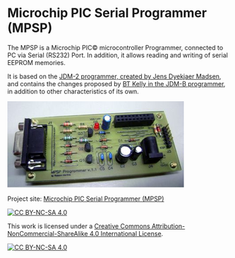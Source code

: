 # Microchip PIC Serial Programmer (MPSP)
The MPSP is a Microchip PIC© microcontroller Programmer, connected to PC via Serial (RS232) Port. In addition, it allows reading and writing of serial EEPROM memories.

It is based on the [JDM-2 programmer, created by Jens Dyekjaer Madsen](https://web.archive.org/web/20141023232906/http://www.jdm.homepage.dk/newpic.htm), and contains the changes proposed by [BT Kelly in the JDM-B programmer](http://web.archive.org/web/20080203162849/http:/users.tpg.com.au/btkelly/jdm_b.htm), in addition to other characteristics of its own.

![Microchip PIC Serial Programmer (MPSP)](/img/IMG00100.jpg)

Project site: [Microchip PIC Serial Programmer (MPSP)](https://www.robsonmartins.com/content/eletr/pic/mpsp/)

[![CC BY-NC-SA 4.0][cc-by-nc-sa-shield]][cc-by-nc-sa]

This work is licensed under a
[Creative Commons Attribution-NonCommercial-ShareAlike 4.0 International License][cc-by-nc-sa].

[![CC BY-NC-SA 4.0][cc-by-nc-sa-image]][cc-by-nc-sa]

[cc-by-nc-sa]: http://creativecommons.org/licenses/by-nc-sa/4.0/
[cc-by-nc-sa-image]: https://licensebuttons.net/l/by-nc-sa/4.0/88x31.png
[cc-by-nc-sa-shield]: https://img.shields.io/badge/License-CC%20BY--NC--SA%204.0-lightgrey.svg